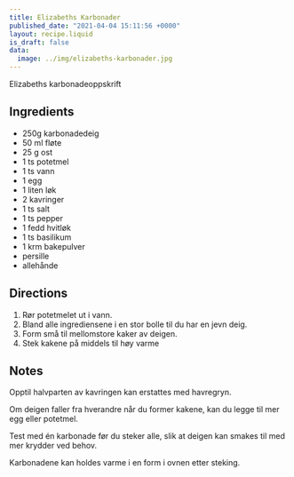 ```yaml
---
title: Elizabeths Karbonader
published_date: "2021-04-04 15:11:56 +0000"
layout: recipe.liquid
is_draft: false
data: 
  image: ../img/elizabeths-karbonader.jpg
---
```

Elizabeths karbonadeoppskrift

## Ingredients

- 250g karbonadedeig
- 50 ml fløte
- 25 g ost
- 1 ts potetmel
- 1 ts vann
- 1 egg
- 1 liten løk
- 2 kavringer
- 1 ts salt
- 1 ts pepper
- 1 fedd hvitløk
- 1 ts basilikum
- 1 krm bakepulver
- persille
- allehånde

## Directions

1. Rør potetmelet ut i vann.
2. Bland alle ingrediensene i en stor bolle til du har en jevn deig.
3. Form små til mellomstore kaker av deigen.
4. Stek kakene på middels til høy varme

## Notes
Opptil halvparten av kavringen kan erstattes med havregryn.

Om deigen faller fra hverandre når du former kakene, kan du legge til mer egg eller potetmel.

Test med én karbonade før du steker alle, slik at deigen kan smakes til med mer krydder ved behov.

Karbonadene kan holdes varme i en form i ovnen etter steking.